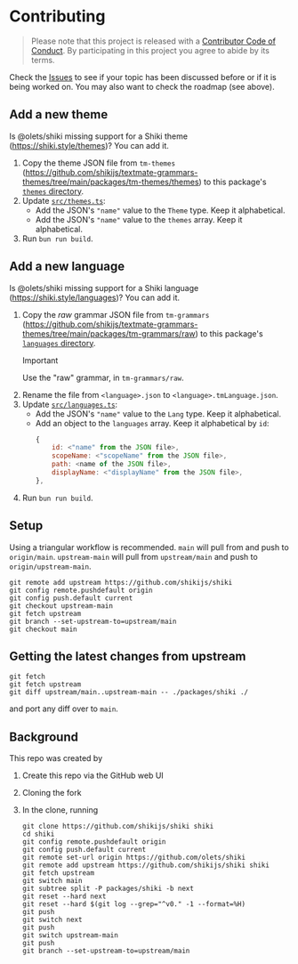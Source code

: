 # Contributing

> Please note that this project is released with a [Contributor Code of Conduct](CODE_OF_CONDUCT.md). By participating in this project you agree to abide by its terms.

Check the [Issues](ttps://github.com/olets/shiki/issues) to see if your topic has been discussed before or if it is being worked on. You may also want to check the roadmap (see above).

## Add a new theme

Is @olets/shiki missing support for a Shiki theme (https://shiki.style/themes)? You can add it.

1. Copy the theme JSON file from `tm-themes` (https://github.com/shikijs/textmate-grammars-themes/tree/main/packages/tm-themes/themes) to this package's [`themes` directory](./themes/).
1. Update [`src/themes.ts`](./src/themes.ts):
    - Add the JSON's `"name"` value to the `Theme` type. Keep it alphabetical.
    - Add the JSON's `"name"` value to the `themes` array. Keep it alphabetical.
1. Run `bun run build`.

## Add a new language

Is @olets/shiki missing support for a Shiki language (https://shiki.style/languages)? You can add it.

1. Copy the _raw_ grammar JSON file from `tm-grammars` (https://github.com/shikijs/textmate-grammars-themes/tree/main/packages/tm-grammars/raw) to this package's [`languages` directory](./languages/).
    > [!IMPORTANT]
    > Use the "raw" grammar, in `tm-grammars/raw`.
1. Rename the file from `<language>.json` to `<language>.tmLanguage.json`.
1. Update [`src/languages.ts`](./src/languages.ts):
    - Add the JSON's `"name"` value to the `Lang` type. Keep it alphabetical.
    - Add an object to the `languages` array. Keep it alphabetical by `id`:
        ```js
        {
            id: <"name" from the JSON file>,
            scopeName: <"scopeName" from the JSON file>,
            path: <name of the JSON file>,
            displayName: <"displayName" from the JSON file>,
        },
        ```
1. Run `bun run build`.

## Setup

Using a triangular workflow is recommended. `main` will pull from and push to `origin/main`. `upstream-main` will pull from `upstream/main` and push to `origin/upstream-main`.

```shell
git remote add upstream https://github.com/shikijs/shiki
git config remote.pushdefault origin
git config push.default current
git checkout upstream-main
git fetch upstream
git branch --set-upstream-to=upstream/main
git checkout main
```

## Getting the latest changes from upstream

```
git fetch
git fetch upstream
git diff upstream/main..upstream-main -- ./packages/shiki ./
```

and port any diff over to `main`.

## Background

This repo was created by

1. Create this repo via the GitHub web UI
1. Cloning the fork
1. In the clone, running

    ```shell
    git clone https://github.com/shikijs/shiki shiki
    cd shiki
    git config remote.pushdefault origin
    git config push.default current
    git remote set-url origin https://github.com/olets/shiki
    git remote add upstream https://github.com/shikijs/shiki shiki
    git fetch upstream
    git switch main
    git subtree split -P packages/shiki -b next
    git reset --hard next
    git reset --hard $(git log --grep="^v0." -1 --format=%H)
    git push
    git switch next
    git push
    git switch upstream-main
    git push
    git branch --set-upstream-to=upstream/main
    ```
